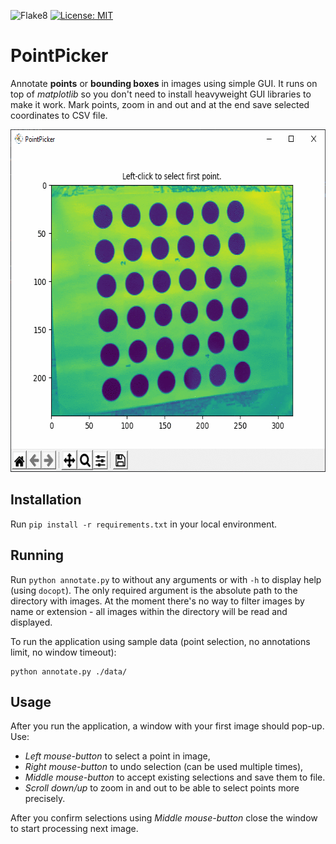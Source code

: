 ![Flake8](https://github.com/mtszkw/image-annotation/workflows/Flake8/badge.svg)
[![License: MIT](https://img.shields.io/badge/License-MIT-yellow.svg)](https://opensource.org/licenses/MIT)

# PointPicker

Annotate **points** or **bounding boxes** in images using simple GUI. It runs on top of *matplotlib* so you don't need to install heavyweight GUI libraries to make it work. Mark points, zoom in and out and at the end save selected coordinates to CSV file. 

<p align="center">
  <img src="docs/pointpicker_gif.gif" width="642" height="548" alt="PointPicker"/>
</p>

## Installation

Run `pip install -r requirements.txt` in your local environment.

## Running

Run `python annotate.py` to without any arguments or with `-h` to display help (using `docopt`). The only required argument is the absolute path to the directory with images. At the moment there's no way to filter images by name or extension - all images within the directory will be read and displayed.

To run the application using sample data (point selection, no annotations limit, no window timeout):

```
python annotate.py ./data/
```

## Usage

After you run the application, a window with your first image should pop-up. Use:

* *Left mouse-button* to select a point in image,
* *Right mouse-button* to undo selection (can be used multiple times),
* *Middle mouse-button* to accept existing selections and save them to file.
* *Scroll down/up* to zoom in and out to be able to select points more precisely.

After you confirm selections using *Middle mouse-button* close the window to start processing next image.
